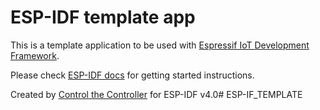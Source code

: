 ESP-IDF template app
====================

This is a template application to be used with [Espressif IoT Development Framework](https://github.com/espressif/esp-idf/tree/release/v4.0).

Please check [ESP-IDF docs](https://docs.espressif.com/projects/esp-idf/en/release-v4.0/get-started/index.html) for getting started instructions.

Created by [Control the Controller](https://github.com/LetsControltheController) for ESP-IDF v4.0# ESP-IF_TEMPLATE
